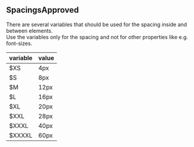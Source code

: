 <br>
<h2>Spacings<span class="status approved">Approved</span></h2>

There are several variables that should be used for the spacing inside and between elements.  
Use the variables only for the spacing and not for other properties like e.g. font-sizes.  

<table class="docs-table">
    <thead>
    <tr>
        <th>variable</th>
        <th>value</th>
    </tr>
    </thead>
    <tbody>
    <tr>
        <td>$XS</td>
        <td>4px</td>
    </tr>
    <tr>
        <td>$S</td>
        <td>8px</td>
    </tr>
    <tr>
        <td>$M</td>
        <td>12px</td>
    </tr>
    <tr>
        <td>$L</td>
        <td>16px</td>
    </tr>
    <tr>
        <td>$XL</td>
        <td>20px</td>
    </tr>
    <tr>
        <td>$XXL</td>
        <td>28px</td>
    </tr>
    <tr>
        <td>$XXXL</td>
        <td>40px</td>
    </tr>
    <tr>
        <td>$XXXXL</td>
        <td>60px</td>
    </tr>
    </tbody>
</table>
